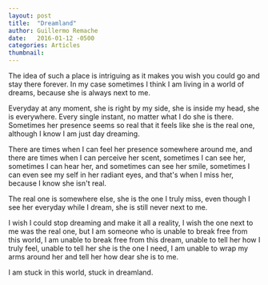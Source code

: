 ```yaml
---
layout: post
title:  "Dreamland"
author: Guillermo Remache
date:   2016-01-12 -0500
categories: Articles
thumbnail:
---
```


The idea of such a place is intriguing as it makes you wish you could go and stay there forever. In my case sometimes I think I am living in a world of dreams, because she is always next to me.

Everyday at any moment, she is right by my side, she is inside my head, she is everywhere. Every single instant, no matter what I do she is there. Sometimes her presence seems so real that it feels like she is the real one, although I know I am just day dreaming.

There are times when I can feel her presence somewhere around me, and there are times when I can perceive her scent, sometimes I can see her, sometimes I can hear her, and sometimes can see her smile, sometimes I can even see my self in her radiant eyes, and that's when I miss her, because I know she isn't real.

The real one is somewhere else, she is the one I truly miss, even though I see her everyday while I dream, she is still never next to me.

I wish I could stop dreaming and make it all a reality,  I wish the one next to me was the real one,  but I am someone who is unable to break free from this world, I am unable to break free from this dream, unable to tell her how I truly feel, unable to tell her she is the one I need, I am unable to wrap my arms around her and tell her how dear she is to me.

I am stuck in this world, stuck in dreamland.
